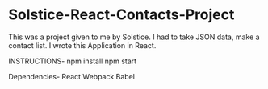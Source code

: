 # Solstice-React-Contacts-Project
This was a project given to me by Solstice. I had to take JSON data, make a contact list. I wrote this Application in React.

INSTRUCTIONS-
npm install
npm start

Dependencies-
React
Webpack
Babel
